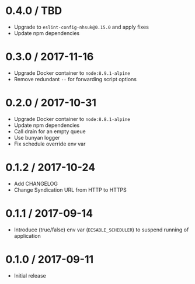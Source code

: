 0.4.0 / TBD
==================
- Upgrade to `eslint-config-nhsuk@0.15.0` and apply fixes
- Update npm dependencies

0.3.0 / 2017-11-16
==================
- Upgrade Docker container to `node:8.9.1-alpine`
- Remove redundant `--` for forwarding script options

0.2.0 / 2017-10-31
==================
- Upgrade Docker container to `node:8.8.1-alpine`
- Update npm dependencies
- Call drain for an empty queue
- Use bunyan logger
- Fix schedule override env var

0.1.2 / 2017-10-24
==================
- Add CHANGELOG
- Change Syndication URL from HTTP to HTTPS

0.1.1 / 2017-09-14
==================
- Introduce (true/false) env var (`DISABLE_SCHEDULER`) to suspend running of
  application

0.1.0 / 2017-09-11
==================
- Initial release
